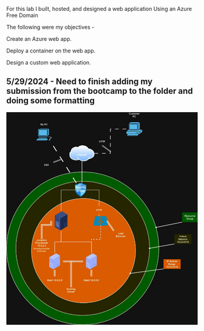 For this lab I built, hosted, and designed a web application Using an Azure Free Domain

The following were my objectives -

Create an Azure web app.

Deploy a container on the web app.

Design a custom web application.



## 5/29/2024 - Need to finish adding my submission from the bootcamp to the folder and doing some formatting

![image](https://github.com/Norman-Smith-CSJ/Homelabs/blob/main/%5BIn%20Progress%5D%20Azure%20Website/_%20Norman%20Smith%20__%20Cloud%20Security%20_.jpg)